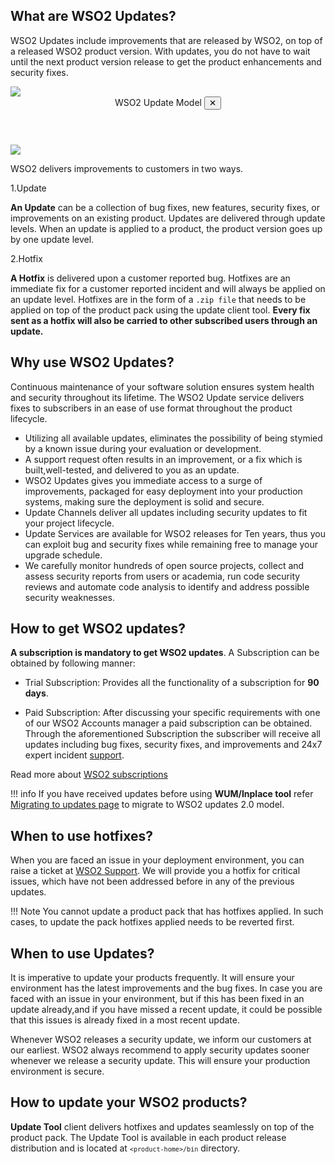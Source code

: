 ## What are WSO2 Updates?
WSO2 Updates include improvements that are released by WSO2, on top of a released WSO2 product version. 
With updates, you do not have to wait until the next product version release to get the product enhancements and security fixes. 

<a class="open-modal" data-open="modal1">
    <img src="../../assets/img/updates/update-model.png">
</a>

<div class="modal" id="modal1" data-animation="">
    <div class="modal-dialog">
        <header class="modal-header">
            WSO2 Update Model <button class="close-modal" aria-label="close modal" data-close>✕</button>
        </header>
        <section class="modal-content">
             <img src="../../assets/img/updates/update-model.png">
        </section>
    </div>
</div>

WSO2 delivers improvements to customers in two ways. 

1.Update 
        
   **An Update** can be a collection of bug fixes, new features, security fixes, or improvements on an existing product. 
   Updates are delivered through update levels. When an update is applied to a product, the product version goes up by one update level. <br> 
      
2.Hotfix 
   
   **A Hotfix** is delivered upon a customer reported bug. Hotfixes are an immediate fix for a customer reported
   incident and will always be applied on an update level. Hotfixes are in the form of a `.zip file` that 
   needs to be applied on top of the product pack using the update client tool. **Every fix sent as a hotfix 
   will also be carried to other subscribed users through an update.**
        
## Why use WSO2 Updates?

Continuous maintenance of your software solution ensures system health and security throughout its lifetime. 
The WSO2 Update service delivers fixes to subscribers in an ease of use format throughout the product lifecycle.

* Utilizing all available updates, eliminates the possibility of being stymied by a known issue during your evaluation or development.
* A support request often results in an improvement, or a fix which is built,well-tested, and delivered to you as an update.
* WSO2 Updates gives you immediate access to a surge of improvements, packaged for easy deployment into your production systems, making sure the deployment is solid and secure.
* Update Channels deliver all updates including security updates to fit your project lifecycle.
* Update Services are available for WSO2 releases for Ten years, thus you can exploit bug and security fixes while remaining free to manage your upgrade schedule.
* We carefully monitor hundreds of open source projects, collect and assess security reports from users or academia, run code security reviews and automate code analysis to identify and address possible security weaknesses.

## How to get WSO2 updates?

<strong>A subscription is mandatory to get WSO2 updates</strong>. A Subscription can be obtained by following manner:

- Trial Subscription: Provides all the functionality of a subscription for <strong>90 days</strong>.

- Paid Subscription: After discussing your specific requirements with one of our WSO2 Accounts manager a paid subscription can be obtained.  Through the aforementioned Subscription the subscriber will receive all updates including bug fixes, security fixes, and improvements and 24x7 expert incident [support](https://wso2.com/subscription/#support).

Read more about [WSO2 subscriptions](https://wso2.com/subscription/)<br>

!!! info
    If you have received updates before using **WUM/Inplace tool** refer [Migrating to updates page](../../updates/migrating-to-updates2.0/) to migrate to WSO2 updates 2.0 model.


## When to use hotfixes?

When you are faced an issue in your deployment environment, you can raise a ticket at [WSO2 Support](https://support.wso2.com). We will provide you a hotfix for critical issues, which have not been addressed before in any of the previous updates. 

!!! Note 
    You cannot update a product pack that has hotfixes applied. In such cases, to update the pack hotfixes 
    applied needs to be reverted first. 

## When to use Updates?

It is imperative to update your products frequently. It will ensure your environment has the latest 
improvements and the bug fixes. In case you are faced with an issue in your environment, but if this has been fixed in an 
update already,and if you have missed a recent update, it could be possible that this issues is already fixed in a most recent update.

Whenever WSO2 releases a security update, we inform our customers at our earliest. WSO2 always recommend to apply 
security updates sooner whenever we release a security update. This will ensure your production environment is secure.

## How to update your WSO2 products?

<b>Update Tool</b> client delivers hotfixes and updates seamlessly on top of the product pack. The Update 
Tool is available in each product release distribution and is located at <code>`<product-home>/bin`</code> directory.
